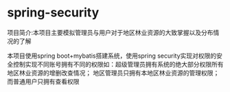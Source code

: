 # spring-security
项目简介:本项目主要模拟管理员与用户对于地区林业资源的大致掌握以及分布情况的了解

本项目使用spring boot+mybatis搭建系统，使用spring security实现对权限的安全控制实现不同账号拥有不同的权限如：超级管理员拥有系统的绝大部分权限所有地区林业资源的增删改查情况；
地区管理员只拥有本地区林业资源的管理权限；而普通用户只拥有查看权限
